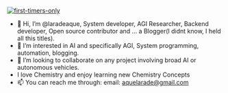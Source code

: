 [![first-timers-only](httpd::img/shields.io/badge/first--timers--only-only-friendly-blue.svg?style=flat-square)](https://firsttimersonly.com)
- 👋 Hi, I’m @laradeaque, System developer, AGI Researcher, Backend developer, Open source contributor and ... a Blogger(I didnt know, I held all this titles). 
- 👀 I’m interested in AI and specifically AGI, System programming, automation, blogging.
- 💞️ I’m looking to collaborate on any project involving broad AI or autonomous vehicles.
- I love Chemistry and enjoy learning new Chemistry Concepts
- 📫 You can reach me through:
            email: aquelarade@gmail.com

<!---
laradeaque/laradeaque is a ✨ special ✨ repository because its `README.md` (this file) appears on your GitHub profile.
You can click the Preview link to take a look at your changes.
--->
